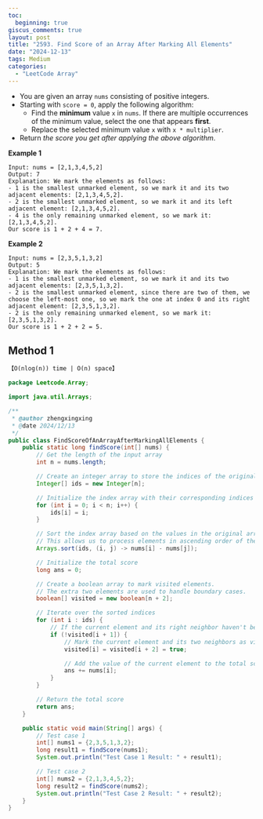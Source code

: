```yaml
---
toc:
  beginning: true
giscus_comments: true
layout: post
title: "2593. Find Score of an Array After Marking All Elements"
date: "2024-12-13"
tags: Medium
categories:
  - "LeetCode Array"
---
```


- You are given an array `nums` consisting of positive integers.
- Starting with `score = 0`, apply the following algorithm:
  - Find the **minimum** value `x` in `nums`. If there are multiple occurrences of the minimum value, select the one that appears **first**.
  - Replace the selected minimum value `x` with `x * multiplier`.
- Return *the score you get after applying the above algorithm*.

**Example 1**

```
Input: nums = [2,1,3,4,5,2]
Output: 7
Explanation: We mark the elements as follows:
- 1 is the smallest unmarked element, so we mark it and its two adjacent elements: [2,1,3,4,5,2].
- 2 is the smallest unmarked element, so we mark it and its left adjacent element: [2,1,3,4,5,2].
- 4 is the only remaining unmarked element, so we mark it: [2,1,3,4,5,2].
Our score is 1 + 2 + 4 = 7.
```

**Example 2**

```
Input: nums = [2,3,5,1,3,2]
Output: 5
Explanation: We mark the elements as follows:
- 1 is the smallest unmarked element, so we mark it and its two adjacent elements: [2,3,5,1,3,2].
- 2 is the smallest unmarked element, since there are two of them, we choose the left-most one, so we mark the one at index 0 and its right adjacent element: [2,3,5,1,3,2].
- 2 is the only remaining unmarked element, so we mark it: [2,3,5,1,3,2].
Our score is 1 + 2 + 2 = 5.
```

## Method 1

```tex
【O(nlog(n)) time | O(n) space】
```

```java
package Leetcode.Array;

import java.util.Arrays;

/**
 * @author zhengxingxing
 * @date 2024/12/13
 */
public class FindScoreOfAnArrayAfterMarkingAllElements {
    public static long findScore(int[] nums) {
        // Get the length of the input array
        int n = nums.length;

        // Create an integer array to store the indices of the original array
        Integer[] ids = new Integer[n];

        // Initialize the index array with their corresponding indices
        for (int i = 0; i < n; i++) {
            ids[i] = i;
        }

        // Sort the index array based on the values in the original array
        // This allows us to process elements in ascending order of their values
        Arrays.sort(ids, (i, j) -> nums[i] - nums[j]);

        // Initialize the total score
        long ans = 0;

        // Create a boolean array to mark visited elements.
        // The extra two elements are used to handle boundary cases.
        boolean[] visited = new boolean[n + 2];

        // Iterate over the sorted indices
        for (int i : ids) {
            // If the current element and its right neighbor haven't been visited
            if (!visited[i + 1]) {
                // Mark the current element and its two neighbors as visited
                visited[i] = visited[i + 2] = true;

                // Add the value of the current element to the total score
                ans += nums[i];
            }
        }

        // Return the total score
        return ans;
    }

    public static void main(String[] args) {
        // Test case 1
        int[] nums1 = {2,3,5,1,3,2};
        long result1 = findScore(nums1);
        System.out.println("Test Case 1 Result: " + result1);

        // Test case 2
        int[] nums2 = {2,1,3,4,5,2};
        long result2 = findScore(nums2);
        System.out.println("Test Case 2 Result: " + result2);
    }
}

```





